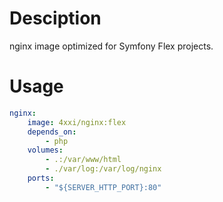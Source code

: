 # Desciption
nginx image optimized for Symfony Flex projects.

# Usage
```Yaml
nginx:
    image: 4xxi/nginx:flex
    depends_on:
        - php
    volumes:
        - .:/var/www/html
        - ./var/log:/var/log/nginx
    ports:
        - "${SERVER_HTTP_PORT}:80"
```